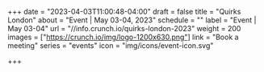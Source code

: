 +++
date = "2023-04-03T11:00:48-04:00"
draft = false
title = "Quirks London"
about = "Event | May 03-04, 2023"
schedule = ""
label = "Event | May 03-04"
url = "//info.crunch.io/quirks-london-2023"
weight = 200
images = ["https://crunch.io/img/logo-1200x630.png"]
link = "Book a meeting"
series = "events"
icon = "img/icons/event-icon.svg"

+++

